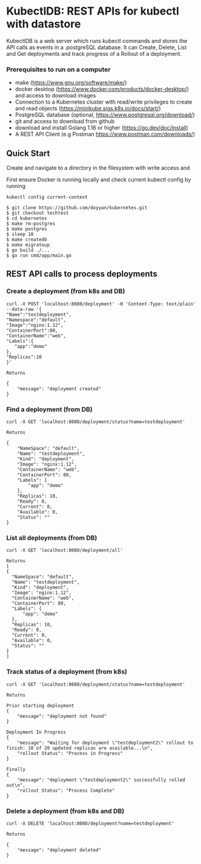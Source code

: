 KubectlDB: REST APIs for kubectl with datastore
===================================

KubectlDB is a web server which runs kubectl commands and stores the API calls as events in a .postgreSQL database. It can Create, Delete, List and Get deployments and track progress of a Rollout of a deployment.

### Prerequisites to run on a computer

- make (https://www.gnu.org/software/make/)
- docker desktop (https://www.docker.com/products/docker-desktop/) and access to download images
- Connection to a Kubernetes cluster with read/write privileges to create and read objects (https://minikube.sigs.k8s.io/docs/start/)
- PostgreSQL database (optional, https://www.postgresql.org/download/)
- git and access to download from github
- download and install Golang 1.16 or higher (https://go.dev/doc/install)
- A REST API Client (e.g Postman https://www.postman.com/downloads/)


## Quick Start
Create and navigate to a directory in the filesystem with write access and

First ensure Docker is running locally and check current kubectl config by running   

```kubectl config current-context```

    $ git clone https://github.com/doyyan/kubernetes.git
    $ git checkout techtest
    $ cd kubernetes
    $ make rm-postgres
    $ make postgres
    $ sleep 10
    $ make createdb
    $ make migrateup
    $ go build ./...
    $ go run cmd/app/main.go


## REST API calls to process deployments

### Create a deployment (from k8s and DB)
   ```
curl -X POST 'localhost:8080/deployment' -H 'Content-Type: text/plain' --data-raw '{
   "Name":"testdeployment",
   "Namespace":"default",
   "Image":"nginx:1.12",
   "ContainerPort":80,
   "ContainerName":"web",
   "Labels":{
      "app":"demo"
   },
   "Replicas":10
}'
```
```
Returns

{
    "message": "deployment created"
}
```

### Find a deployment (from DB)
  ```
curl -X GET 'localhost:8080/deployment/status?name=testdeployment'
```
```
Returns

{
    "NameSpace": "default",
    "Name": "testdeployment",
    "Kind": "deployment",
    "Image": "nginx:1.12",
    "ContainerName": "web",
    "ContainerPort": 80,
    "Labels": {
        "app": "demo"
    },
    "Replicas": 10,
    "Ready": 0,
    "Current": 0,
    "Available": 0,
    "Status": ""
}
  ```

### List all deployments (from DB)
  ```
curl -X GET 'localhost:8080/deployment/all'
```
```
Returns
[
{
  "NameSpace": "default",
  "Name": "testdeployment",
  "Kind": "deployment",
  "Image": "nginx:1.12",
  "ContainerName": "web",
  "ContainerPort": 80,
  "Labels": {
      "app": "demo"
  },
  "Replicas": 10,
  "Ready": 0,
  "Current": 0,
  "Available": 0,
  "Status": ""
}
]
  ```
### Track status of a deployment (from k8s)
  ```
curl -X GET 'localhost:8080/deployment/status?name=testdeployment'
  ```
```
Returns

Prior starting deployment
{
    "message": "deployment not found"
}

Deployment In Progress
{
    "message": "Waiting for deployment \"testdeployment2\" rollout to finish: 10 of 20 updated replicas are available...\n",
    "rollout Status": "Process in Progress"
}

Finally
{
    "message": "deployment \"testdeployment2\" successfully rolled out\n",
    "rollout Status": "Process Complete"
}
  ```
### Delete a deployment (from k8s and DB)
  ```
curl -X DELETE 'localhost:8080/deployment?name=testdeployment'
```
```
Returns

{
    "message": "deployment deleted"
}
  ```


